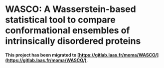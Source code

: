 # WASCO: A Wasserstein-based statistical tool to compare conformational ensembles of intrinsically disordered proteins

**This project has been migrated to [https://gitlab.laas.fr/moma/WASCO/](https://gitlab.laas.fr/moma/WASCO/)**.
